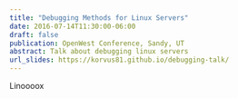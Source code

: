 ```yaml
---
title: "Debugging Methods for Linux Servers"
date: 2016-07-14T11:30:00-06:00
draft: false
publication: OpenWest Conference, Sandy, UT
abstract: Talk about debugging linux servers
url_slides: https://korvus81.github.io/debugging-talk/
---
```

  
Linoooox
